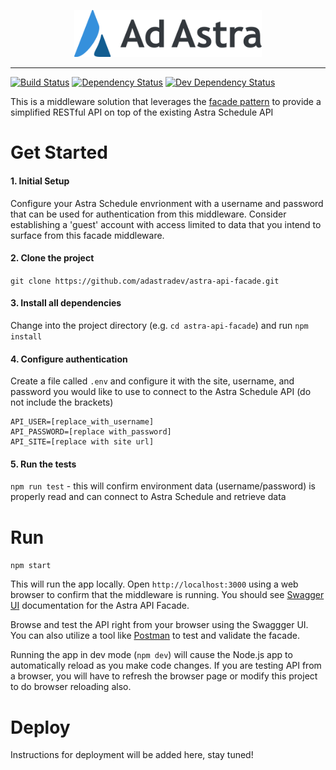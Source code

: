 <p align="center">
  <img width=300 src="assets/AdAstra_Logo.png">
</p>

***
[![Build Status](https://travis-ci.org/adastradev/astra-api-facade.svg?branch=master)](https://travis-ci.org/adastradev/astra-api-bridge)
[![Dependency Status](https://david-dm.org/adastradev/astra-api-facade.svg)](https://david-dm.org/adastradev/astra-api-facade)
[![Dev Dependency Status](https://david-dm.org/adastradev/astra-api-facade/dev-status.svg)](https://david-dm.org/adastradev/astra-api-facade?type=dev)

This is a middleware solution that leverages the [facade pattern](https://en.wikipedia.org/wiki/Facade_pattern) to provide a simplified RESTful API on top of the existing Astra Schedule API

# Get Started

#### 1. Initial Setup

Configure your Astra Schedule envrionment with a username and password that can be used for authentication from this middleware. Consider establishing a 'guest' account with access limited to data that you intend to surface from this facade middleware.  

#### 2. Clone the project

`git clone https://github.com/adastradev/astra-api-facade.git`

#### 3. Install all dependencies
Change into the project directory (e.g. `cd astra-api-facade`) and run `npm install`

#### 4. Configure authentication

Create a file called `.env` and configure it with the site, username, and password you would like to use to connect to the Astra Schedule API (do not include the brackets)

```
API_USER=[replace_with_username]
API_PASSWORD=[replace with_password]
API_SITE=[replace with site url]
```

#### 5. Run the tests  
`npm run test` - this will confirm environment data (username/password) is properly read and can connect to Astra Schedule and retrieve data

# Run
`npm start`

This will run the app locally.  Open `http://localhost:3000` using a web browser to confirm that the middleware is running.  You should see [Swagger UI](https://github.com/swagger-api/swagger-ui) documentation for the Astra API Facade.  

Browse and test the API right from your browser using the Swaggger UI.  You can also utilize a tool like [Postman](https://www.getpostman.com/) to test and validate the facade.  

Running the app in dev mode (`npm dev`) will cause the Node.js app to automatically reload as you make code changes.  If you are testing API from a browser, you will have to refresh the browser page or modify this project to do browser reloading also.

# Deploy

Instructions for deployment will be added here, stay tuned!  

